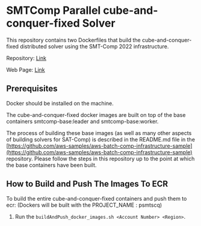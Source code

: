 # SMTComp Parallel cube-and-conquer-fixed Solver

This repository contains two Dockerfiles that build the cube-and-conquer-fixed distributed solver using the SMT-Comp 2022 infrastructure.

Repository: [Link](https://github.com/usi-verification-and-security/SMTS/tree/cube-and-conquer-fixed)

Web Page: [Link](http://verify.inf.usi.ch/opensmt2)

## Prerequisites

Docker should be installed on the machine.

The cube-and-conquer-fixed docker images are built on top of the base containers smtcomp-base:leader and smtcomp-base:worker.

The process of building these base images (as well as many other aspects of building solvers for SAT-Comp) is described in the README.md file in the [https://github.com/aws-samples/aws-batch-comp-infrastructure-sample](https://github.com/aws-samples/aws-batch-comp-infrastructure-sample) repository.
Please follow the steps in this repository up to the point at which the base containers have been built.

## How to Build and Push The Images To ECR

To build the entire cube-and-conquer-fixed containers and push them to ecr:
(Dockers will be built with the PROJECT_NAME : psmtscq)
1. Run the `buildAndPush_docker_images.sh <Account Number> <Region>`.

